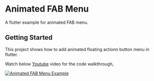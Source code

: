 # Animated FAB Menu

A flutter example for animated FAB menu.

## Getting Started

This project shows how to add animated floating actionn button menu in flutter.

Watch below [Youtube](https://www.youtube.com/watch?v=e2dJ-KGh_hA) video for the code walkthrough,

[![Animated FAB Menu Example](https://img.youtube.com/vi/e2dJ-KGh_hA/0.jpg)](https://www.youtube.com/watch?v=e2dJ-KGh_hA)
